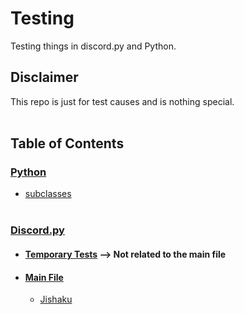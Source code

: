 # Testing
Testing things in discord.py and Python.

## Disclaimer
This repo is just for test causes and is nothing special.<br/><br/>

## Table of Contents
### [Python](https://github.com/Puncher1/Testing/tree/main/Python)
* [subclasses](https://github.com/Puncher1/Testing/blob/main/Python/subclasses.py) <br/><br/>

### [Discord.py](https://github.com/Puncher1/Testing/tree/main/Discord.py)
* #### [Temporary Tests](https://github.com/Puncher1/Testing/blob/main/Discord.py/temp_test.py) --> Not related to the main file
* #### [Main File](https://github.com/Puncher1/Testing/blob/main/Discord.py/main.py)
  * [Jishaku](https://github.com/Puncher1/Testing/blob/main/Discord.py/jishaku_.py)
